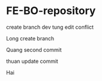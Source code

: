 # FE-BO-repository

create branch dev
tung edit conflict

Long create branch

Quang second commit

thuan update commit

Hai

